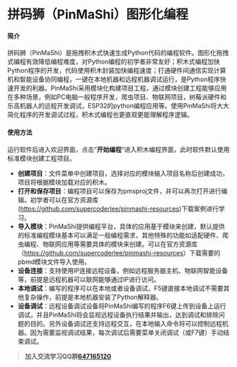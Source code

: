# 拼码狮（PinMaShi）图形化编程

#### 简介

拼码狮（PinMaShi）是拖拽积木式快速生成Python代码的编程软件。图形化拖拽式编程有效降低编程难度，对Python编程的初学者非常友好；积木式编程加快Python程序的开发，代码使用积木封装加快编程速度；打通硬件间通信实现计算机和智能设备协同编程，一键在本地机器和远程机器调试运行，是Python程序快速开发的利器。PinMaShi采用模块化构建项目工程，通过模块创建工程能够应用在多种场景，例如PC电脑一般程序开发，爬虫项目、物联网项目，树莓派硬件和乐高机器人的远程开发调试，ESP32的python编程应用等。使用PinMaShi将大大简化程序的开发调试过程，积木式编程也更直观更能理解程序逻辑。

#### 使用方法

运行软件后进入欢迎界面，点击”**开始编程**“进入积木编程界面，此时软件默认使用标准模块创建工程项目。

- **创建项目**：文件菜单中创建项目，选择对应的模块输入项目名称后创建成功，项目将根据模块加载对应的积木。
- **打开和保存项目**：编程项目可以保存为pmsproj文件，并可以再次打开进行编辑。初学者可以在官方资源库(<span>https://github.com/supercoderlee/pinmashi-resources</span>)下载案例进行学习。
- **导入模块**：PinMaShi提供编程平台，具体的应用基于模块来创建，默认提供的标准编程模块基本可以满足一般编程需求，其他特殊的功能如适配硬件、爬虫编程、物联网应用等需要具体的模块来创建。可以在官方资源库（<span>https://github.com/supercoderlee/pinmashi-resources</span>）下载需要的pbmd模块文件导入使用。
- **设备连接**：支持使用IP连接远程设备，例如远程服务器主机、物联网智能设备等，前提是远程机器可以联网能够通过IP进行访问。
- **本地调试**：编写的程序可以在本地或者设备调试，F5键直接本地调试不需要其他复杂操作，前提是本地机器安装了Python解释器。
- **设备调试**：远程设备调试设备将PinMaShi编写的程序F6键上传到设备上运行调试，并且PinMaShi将会监视远程设备执行结果并输出，达到调试和排除问题的目的。另外设备调试还支持远程交互，在本地输入命令将可以控制远程机器。因为需要监视调试结果，每次调试后需要菜单关闭调试（或F7键）手动结束调试。

> **加入交流学习QQ群[647165120](tencent://message/?uin=647165120&Site=&Menu=yes)**
